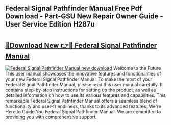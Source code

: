 ## Federal Signal Pathfinder Manual Free Pdf Download - Part-GSU New Repair Owner Guide - User Service Edition H287u

# <h2><a href="http://bc28843.oget.top/?id=Federal+Signal+Pathfinder+Manual">🔗Download New 👉🔴 Federal Signal Pathfinder Manual</a></h2>

[![Federal Signal Pathfinder Manual new download](https://i.imgur.com/5g1atiW.png)](http://bc28843.oget.top/?id=Federal+Signal+Pathfinder+Manual)
Welcome to the Future This user manual showcases the innovative features and functionalities of your new Federal Signal Pathfinder Manual. To make the most of your Federal Signal Pathfinder Manual, please read this user manual carefully. It contains step-by-step instructions for setting up the product, as well as detailed information on how to use its various features and capabilities. This remarkable Federal Signal Pathfinder Manual offers a seamless blend of functionality and user-friendliness, thanks to its advanced features. We're Here to Guide You Federal Signal Pathfinder Manual. We are committed to providing you with comprehensive support.

